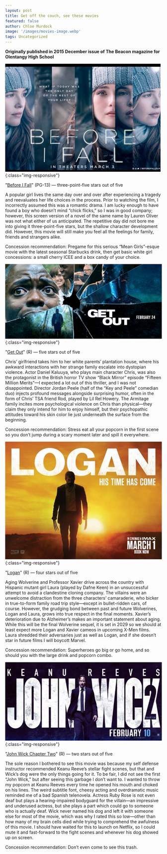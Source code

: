 ```yaml
---
layout: post
title: Get off the couch, see these movies
featured: false
author: Chloe Murdock
image: '/images/movies-image.webp'
tags: Uncategorized
---
```


**Originally published in 2015 December issue of The Beacon magazine for Olentangy High School**

![Before-I-Fall](/images/posts/before-i-fall.jpg){:class="img-responsive"}

"[Before I Fall](https://www.youtube.com/watch?v=q3Zyy4ZXegE)" (PG-13) — three-point-five stars out of five

A popular girl lives the same day over and over after experiencing a tragedy and reevaluates her life choices in the process. Prior to watching the film, I incorrectly assumed this was a romantic drama. I am lucky enough to have found a boy who doesn’t mind “chick flicks,” so I was in good company; however, this screen version of a novel of the same name by Lauren Oliver was not what either of us anticipated. The repetitive day did not bore me into giving it three-point-five stars, but the shallow character development did. However, this movie will still make you feel all the feelings for family, friends and strangers alike.

Concession recommendation: Pregame for this serious “Mean Girls”-esque movie with the latest seasonal Starbucks drink, then get basic white girl concessions: a small cherry ICEE and a box candy of your choice.

![Get-Out-Movie](/images/posts/get-out.png){:class="img-responsive"}

"[Get Out](https://www.youtube.com/watch?v=sRfnevzM9kQ)" (R) — five stars out of five

Chris’ girlfriend takes him to her white parents’ plantation house, where his awkward interactions with her strange family escalate into dystopian violence. Actor Daniel Kaluuya, who plays main character Chris, was also the protagonist in the British horror TV show “Black Mirror” episode “Fifteen Million Merits”—I expected a lot out of this thriller, and I was not disappointed. Director Jordan Peele (half of the “Key and Peele” comedian duo) injects profound messages alongside surprising humor, often in the form of Chris’ TSA friend Rod, played by Lil Rel Howery. The Armitage family incites more psychological violence on Chris than physical—they claim they only intend for him to enjoy himself, but their psychopathic attitudes toward his skin color lie just underneath the surface from the beginning.

Concession recommendation: Stress eat all your popcorn in the first scene so you don’t jump during a scary moment later and spill it everywhere.

![Logan-Movie](/images/posts/logan-movie.webp){:class="img-responsive"}

"[Logan](https://www.youtube.com/watch?v=Div0iP65aZo)" (R) — four stars out of five

Aging Wolverine and Professor Xavier drive across the country with Hispanic mutant girl Laura (played by Dafne Keen) in an unsuccessful attempt to avoid a clandestine cloning company. The villains were an unwelcome distraction from the three characters’ camaraderie, who bicker in true-to-form family road trip style—except in bullet-ridden cars, of course. However, the grudging bond between past and future Wolverines, Logan and Laura, grows into true respect in the final moments. Xavier’s deterioration due to Alzheimer’s makes an important statement about aging. While this will be the final Wolverine sequel, it is set in 2029 so we should at least expect more Logan and Xavier cameos in upcoming X-Men films. Laura shredded their adversaries just as well as Logan, and if she doesn’t star in future films I will boycott Marvel.

Concession recommendation: Superheroes go big or go home, and so should you with the large drink and popcorn combo.

![John-Wick-2](/images/posts/john-wick-2-movie.webp){:class="img-responsive"}

"[John Wick Chapter Two](https://www.youtube.com/watch?v=ChpLV9AMqm4)" (R) — two stars out of five

The sole reason I bothered to see this movie was because my self defense instructor recommended Keanu Reeve’s stellar fight scenes, but that and Wick’s dog were the only things going for it. To be fair, I did not see the first “John Wick,” but after seeing this garbage I don’t want to. I wanted to throw my popcorn at Keanu Reeves every time he opened his mouth and choked on his lines. The weird subtitle font, cheesy acting and overdramatic music reminded me of a bad Spanish telenovela. Actress Ruby Rose is not even deaf but plays a hearing-impaired bodyguard for the villain—an impressive and underused actress, but she plays a part which could go to someone who is actually deaf. Wick never named his dog and left it with someone else for most of the movie, which was why I rated this so low—other than how many of my brain cells died while trying to comprehend the awfulness of this movie. I should have waited for this to launch on Netflix, so I could mute it and fast-forward to the fight scenes and whenever his dog showed up on screen.

Concession recommendation: Don’t even come to see this trash.
